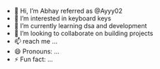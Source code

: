 - 👋 Hi, I’m Abhay referred as @Ayyy02
- 👀 I’m interested in keyboard keys
- 🌱 I’m currently learning dsa and development
- 💞️ I’m looking to collaborate on building projects
- 📫 reach me ...
- 😄 Pronouns: ...
- ⚡ Fun fact: ...

<!---
Ayyy02/Ayyy02 is a ✨ special ✨ repository because its `README.md` (this file) appears on your GitHub profile.
You can click the Preview link to take a look at your changes.
--->
